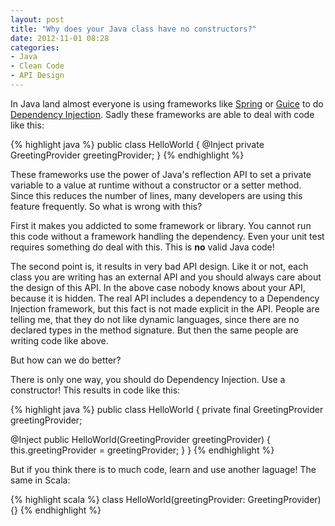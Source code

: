 ```yaml
---
layout: post
title: "Why does your Java class have no constructors?"
date: 2012-11-01 08:28
categories:
- Java
- Clean Code
- API Design
---
```


In Java land almost everyone is using frameworks like
[Spring](http://www.springsource.org) or
[Guice](https://code.google.com/p/google-guice/) to do
[Dependency Injection](https://en.wikipedia.org/wiki/Dependency_injection).
Sadly these frameworks are able to deal with code like this:

{% highlight java %}
public class HelloWorld {
  @Inject
  private GreetingProvider greetingProvider;
}
{% endhighlight %}

These frameworks use the power of Java's reflection API to set a
private variable to a value at runtime without a constructor or a
setter method. Since this reduces the number of lines, many developers
are using this feature frequently. So what is wrong with this?

First it makes you addicted to some framework or library. You cannot
run this code without a framework handling the dependency. Even your
unit test requires something do deal with this. This is **no** valid
Java code!

The second point is, it results in very bad API design. Like it or
not, each class you are writing has an external API and you should
always care about the design of this API. In the above case nobody
knows about your API, because it is hidden. The real API includes a
dependency to a Dependency Injection framework, but this fact is not
made explicit in the API. People are telling me, that they do not like
dynamic languages, since there are no declared types in the method
signature. But then the same people are writing code like above.

But how can we do better?

There is only one way, you should do Dependency Injection. Use a
constructor! This results in code like this:

{% highlight java %}
public class HelloWorld {
  private final GreetingProvider greetingProvider;

  @Inject
  public HelloWorld(GreetingProvider greetingProvider) {
    this.greetingProvider = greetingProvider;
  }
}
{% endhighlight %}

But if you think there is to much code, learn and use another laguage!
The same in Scala:

{% highlight scala %}
class HelloWorld(greetingProvider: GreetingProvider) {}
{% endhighlight %}
